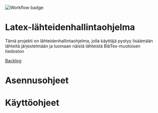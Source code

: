 ![Workflow badge](https://github.com/LassiEH/TJTA-miniprojekti/workflows/CI/badge.svg)
# Latex-lähteidenhallintaohjelma

Tämä projekti on lähteidenhallintaohjelma, jolla käyttäjä pystyy lisäämään lähteitä järjestelmään ja luomaan näistä lähteistä BibTex-muotoisen tiedoston

[Backlog](https://docs.google.com/spreadsheets/d/1ZqoGZ5sTRbRQzgd5EEx1LjCS2qIPFBNyBnGplteZyd4/edit?usp=sharing)

# Asennusohjeet

# Käyttöohjeet

